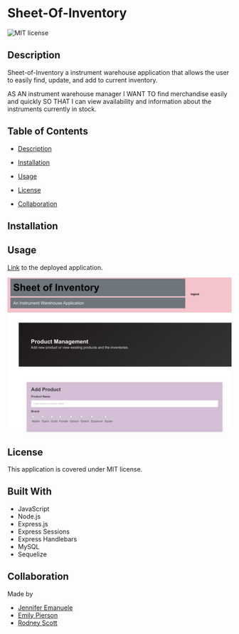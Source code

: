 # Sheet-Of-Inventory

![MIT license](https://img.shields.io/badge/license-MIT-yellow)

## Description 
Sheet-of-Inventory a instrument warehouse application that allows the user to easily find, update, and add to current inventory.

AS AN instrument warehouse manager I WANT TO find merchandise easily and quickly SO THAT I can view availability and information about the instruments currently in stock.

## Table of Contents 

* [Description](#description)

* [Installation](#installation)

* [Usage](#usage)

* [License](#license)

* [Collaboration](#collaboration)

## Installation


## Usage

[Link](https://protected-mountain-13917.herokuapp.com/login) to the deployed application.

![Image of Sheet-of-Inventory app.](/public/images/sheet-of-inventory.png)

## License
This application is covered under MIT license.

## Built With
* JavaScript
* Node.js
* Express.js
* Express Sessions
* Express Handlebars
* MySQL
* Sequelize

## Collaboration
Made by
* [Jennifer Emanuele](https://github.com/jenemanuele)
* [Emily Pierson](https://github.com/emilypier)
* [Rodney Scott](https://github.com/Rod0352)